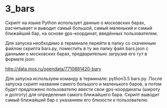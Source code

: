 # 3_bars

Скрипт на языке Python использует данные о московских барах, расчитывает и выводит самый большой, самый маленький и самый ближайший бар, на основе gps-координат, введённых пользователем.

Для запуска необходимо в терминале перейти в папку со скаченным файлом скрипта bars.py, поместить в ту же папку файл bars.json с данными о московских барах, предварительно загрузив его тут в формате json:

http://data.mos.ru/opendata/7710881420-bary

Для запуска используем команду в терминале:
python3.5 bars.py.
После запуска скрипт названия самого большого и маленького баров, а потом будет предложено пользователю ввести свои gps-координаты (широту и долготу) для определения самого ближайшего бара. Скрипт выводит самый ближайший бар с указанием его близости к пользователю.


